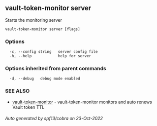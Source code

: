 ## vault-token-monitor server

Starts the monitoring server

```
vault-token-monitor server [flags]
```

### Options

```
  -c, --config string   server config file
  -h, --help            help for server
```

### Options inherited from parent commands

```
  -d, --debug   debug mode enabled
```

### SEE ALSO

* [vault-token-monitor](vault-token-monitor.md)	 - vault-token-monitor monitors and auto renews Vault token TTL

###### Auto generated by spf13/cobra on 23-Oct-2022
